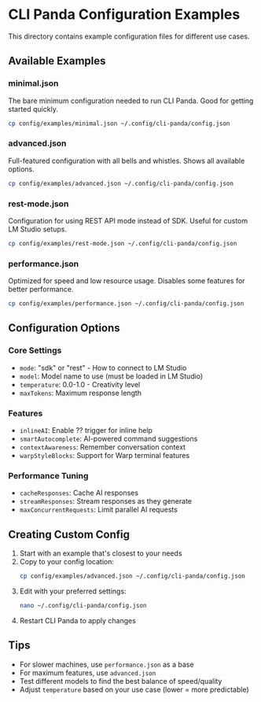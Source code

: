 # CLI Panda Configuration Examples

This directory contains example configuration files for different use cases.

## Available Examples

### minimal.json
The bare minimum configuration needed to run CLI Panda. Good for getting started quickly.

```bash
cp config/examples/minimal.json ~/.config/cli-panda/config.json
```

### advanced.json
Full-featured configuration with all bells and whistles. Shows all available options.

```bash
cp config/examples/advanced.json ~/.config/cli-panda/config.json
```

### rest-mode.json
Configuration for using REST API mode instead of SDK. Useful for custom LM Studio setups.

```bash
cp config/examples/rest-mode.json ~/.config/cli-panda/config.json
```

### performance.json
Optimized for speed and low resource usage. Disables some features for better performance.

```bash
cp config/examples/performance.json ~/.config/cli-panda/config.json
```

## Configuration Options

### Core Settings
- `mode`: "sdk" or "rest" - How to connect to LM Studio
- `model`: Model name to use (must be loaded in LM Studio)
- `temperature`: 0.0-1.0 - Creativity level
- `maxTokens`: Maximum response length

### Features
- `inlineAI`: Enable ?? trigger for inline help
- `smartAutocomplete`: AI-powered command suggestions
- `contextAwareness`: Remember conversation context
- `warpStyleBlocks`: Support for Warp terminal features

### Performance Tuning
- `cacheResponses`: Cache AI responses
- `streamResponses`: Stream responses as they generate
- `maxConcurrentRequests`: Limit parallel AI requests

## Creating Custom Config

1. Start with an example that's closest to your needs
2. Copy to your config location:
   ```bash
   cp config/examples/advanced.json ~/.config/cli-panda/config.json
   ```
3. Edit with your preferred settings:
   ```bash
   nano ~/.config/cli-panda/config.json
   ```
4. Restart CLI Panda to apply changes

## Tips

- For slower machines, use `performance.json` as a base
- For maximum features, use `advanced.json`
- Test different models to find the best balance of speed/quality
- Adjust `temperature` based on your use case (lower = more predictable)